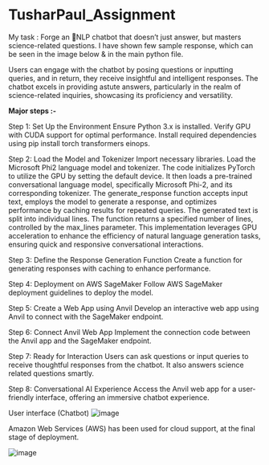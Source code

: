 # TusharPaul_Assignment
My task : Forge an 💬NLP chatbot that doesn’t just answer, but masters science-related questions.
I have shown few sample response, which can be seen in the image below & in the main python file.

Users can engage with the chatbot by posing questions or inputting queries, and in return, they receive insightful and intelligent responses. The chatbot excels in providing astute answers, particularly in the realm of science-related inquiries, showcasing its proficiency and versatility.

**Major steps :-**

Step 1: Set Up the Environment
Ensure Python 3.x is installed.
Verify GPU with CUDA support for optimal performance.
Install required dependencies using pip install torch transformers einops.

Step 2: Load the Model and Tokenizer
Import necessary libraries.
Load the Microsoft Phi2 language model and tokenizer.
The code initializes PyTorch to utilize the GPU by setting the default device. It then loads a pre-trained conversational language model, specifically Microsoft Phi-2, and its corresponding tokenizer. The generate_response function accepts input text, employs the model to generate a response, and optimizes performance by caching results for repeated queries. The generated text is split into individual lines. The function returns a specified number of lines, controlled by the max_lines parameter. This implementation leverages GPU acceleration to enhance the efficiency of natural language generation tasks, ensuring quick and responsive conversational interactions.

Step 3: Define the Response Generation Function
Create a function for generating responses with caching to enhance performance.

Step 4: Deployment on AWS SageMaker
Follow AWS SageMaker deployment guidelines to deploy the model.

Step 5: Create a Web App using Anvil
Develop an interactive web app using Anvil to connect with the SageMaker endpoint.

Step 6: Connect Anvil Web App
Implement the connection code between the Anvil app and the SageMaker endpoint.

Step 7: Ready for Interaction
Users can ask questions or input queries to receive thoughtful responses from the chatbot. It also answers science related questions smartly.

Step 8: Conversational AI Experience
Access the Anvil web app for a user-friendly interface, offering an immersive chatbot experience.

User interface (Chatbot)
![image](https://github.com/TusharPaul01/TusharPaul_Assignment/assets/97314846/75ade90e-fa64-43e5-bff8-0cb3aa09b1b2)

Amazon Web Services (AWS) has been used for cloud support, at the final stage of deployment.

![image](https://github.com/TusharPaul01/TusharPaul_Assignment/assets/97314846/202ac531-8d0b-406b-b12a-5fb57cf29016)
